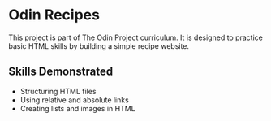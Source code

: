 # Odin Recipes

This project is part of The Odin Project curriculum. It is designed to practice basic HTML skills by building a simple recipe website.

## Skills Demonstrated
- Structuring HTML files
- Using relative and absolute links
- Creating lists and images in HTML
